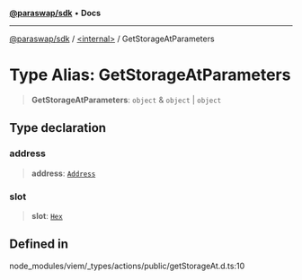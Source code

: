 [**@paraswap/sdk**](../../README.md) • **Docs**

***

[@paraswap/sdk](../../globals.md) / [\<internal\>](../README.md) / GetStorageAtParameters

# Type Alias: GetStorageAtParameters

> **GetStorageAtParameters**: `object` & `object` \| `object`

## Type declaration

### address

> **address**: [`Address`](Address.md)

### slot

> **slot**: [`Hex`](Hex.md)

## Defined in

node\_modules/viem/\_types/actions/public/getStorageAt.d.ts:10
